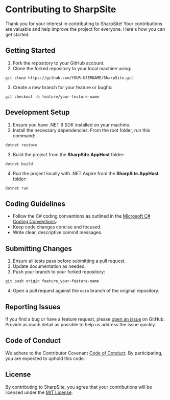 # Contributing to SharpSite

Thank you for your interest in contributing to SharpSite! Your contributions are valuable and help improve the project for everyone. Here's how you can get started:

## Getting Started

1. Fork the repository to your GitHub account.
2. Clone the forked repository to your local machine using:

```
git clone https://github.com/YOUR-USERNAME/SharpSite.git
```

3. Create a new branch for your feature or bugfix:

```
git checkout -b feature/your-feature-name
```

## Development Setup

1. Ensure you have .NET 9 SDK installed on your machine.
2. Install the necessary dependencies.  From the root folder, run this command:

```
dotnet restore
```

3. Build the project from the **SharpSite.AppHost** folder:

```
dotnet build
```

4. Run the project locally with .NET Aspire from the **SharpSite.AppHost** folder:

```
dotnet run
```

## Coding Guidelines

- Follow the C# coding conventions as outlined in the [Microsoft C# Coding Conventions](https://docs.microsoft.com/en-us/dotnet/csharp/fundamentals/coding-style/coding-conventions).
- Keep code changes concise and focused.
- Write clear, descriptive commit messages.

## Submitting Changes

1. Ensure all tests pass before submitting a pull request.
2. Update documentation as needed.
3. Push your branch to your forked repository:

```
git push origin feature_your-feature-name
```

4. Open a pull request against the `main` branch of the original repository.

## Reporting Issues

If you find a bug or have a feature request, please [open an issue](https://github.com/FritzAndFriends/SharpSite/issues) on GitHub. Provide as much detail as possible to help us address the issue quickly.

## Code of Conduct

We adhere to the Contributor Covenant [Code of Conduct](https://www.contributor-covenant.org/version/2/0/code_of_conduct/). By participating, you are expected to uphold this code.

## License

By contributing to SharpSite, you agree that your contributions will be licensed under the [MIT License](LICENSE).
